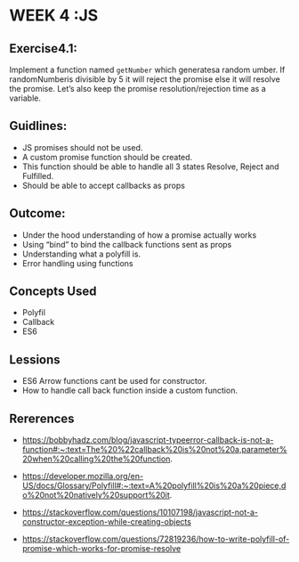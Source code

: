 # WEEK 4 :JS

## Exercise4.1:

Implement a function named `getNumber` which generatesa random umber.
If randomNumberis divisible by 5 it will reject the promise else it will resolve the promise. 
Let’s also keep the promise resolution/rejection time as a variable.


## Guidlines:
- JS promises should not be used.
- A custom promise function should be created.
- This function should be able to handle all 3 states Resolve, Reject and Fulfilled.
- Should be able to accept callbacks as props



## Outcome:
- Under the hood understanding of how a promise actually works
- Using “bind” to bind the callback functions sent as props
- Understanding what a polyfill is.
- Error handling using functions


## Concepts Used
- Polyfil
- Callback
- ES6


## Lessions
- ES6 Arrow functions cant be used for constructor.
- How to handle call back function inside a custom function.

## Rererences

- https://bobbyhadz.com/blog/javascript-typeerror-callback-is-not-a-function#:~:text=The%20%22callback%20is%20not%20a,parameter%20when%20calling%20the%20function.

- https://developer.mozilla.org/en-US/docs/Glossary/Polyfill#:~:text=A%20polyfill%20is%20a%20piece,do%20not%20natively%20support%20it.

- https://stackoverflow.com/questions/10107198/javascript-not-a-constructor-exception-while-creating-objects

- https://stackoverflow.com/questions/72819236/how-to-write-polyfill-of-promise-which-works-for-promise-resolve

